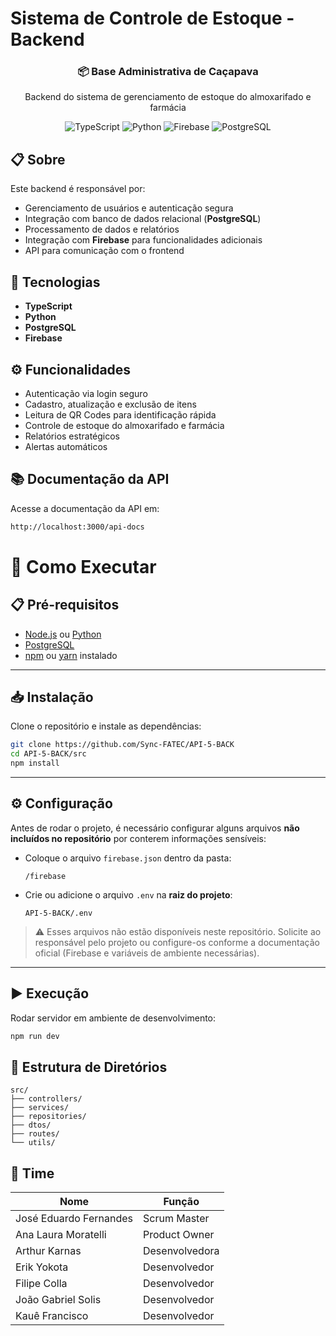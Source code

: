 # Sistema de Controle de Estoque - Backend

<div align="center">
  <h3>📦 Base Administrativa de Caçapava</h3>
  <p>Backend do sistema de gerenciamento de estoque do almoxarifado e farmácia</p>

  ![TypeScript](https://img.shields.io/badge/TypeScript-007ACC?style=for-the-badge&logo=typescript&logoColor=white)
  ![Python](https://img.shields.io/badge/Python-3776AB?style=for-the-badge&logo=python&logoColor=white)
  ![Firebase](https://img.shields.io/badge/Firebase-FFCA28?style=for-the-badge&logo=firebase&logoColor=black)
  ![PostgreSQL](https://img.shields.io/badge/PostgreSQL-316192?style=for-the-badge&logo=postgresql&logoColor=white)
</div>

## 📋 Sobre
Este backend é responsável por:
- Gerenciamento de usuários e autenticação segura
- Integração com banco de dados relacional (**PostgreSQL**)
- Processamento de dados e relatórios
- Integração com **Firebase** para funcionalidades adicionais
- API para comunicação com o frontend

## 🚀 Tecnologias
- **TypeScript**
- **Python**
- **PostgreSQL**
- **Firebase**

## ⚙️ Funcionalidades
- Autenticação via login seguro
- Cadastro, atualização e exclusão de itens
- Leitura de QR Codes para identificação rápida
- Controle de estoque do almoxarifado e farmácia
- Relatórios estratégicos
- Alertas automáticos

## 📚 Documentação da API

Acesse a documentação da API em:
```bash
http://localhost:3000/api-docs
```
# 🚦 Como Executar

## 📋 Pré-requisitos
- [Node.js](https://nodejs.org/) ou [Python](https://www.python.org/)  
- [PostgreSQL](https://www.postgresql.org/)  
- [npm](https://www.npmjs.com/) ou [yarn](https://yarnpkg.com/) instalado  

---

## 📥 Instalação
Clone o repositório e instale as dependências:  
```bash
git clone https://github.com/Sync-FATEC/API-5-BACK
cd API-5-BACK/src
npm install
```

---

## ⚙️ Configuração
Antes de rodar o projeto, é necessário configurar alguns arquivos **não incluídos no repositório** por conterem informações sensíveis:  

- Coloque o arquivo `firebase.json` dentro da pasta:  
  ```
  /firebase
  ```

- Crie ou adicione o arquivo `.env` na **raiz do projeto**:  
  ```
  API-5-BACK/.env
  ```

> ⚠️ Esses arquivos não estão disponíveis neste repositório. Solicite ao responsável pelo projeto ou configure-os conforme a documentação oficial (Firebase e variáveis de ambiente necessárias).  

---

## ▶️ Execução
Rodar servidor em ambiente de desenvolvimento:  
```bash
npm run dev
```


## 📁 Estrutura de Diretórios
```
src/
├── controllers/
├── services/
├── repositories/
├── dtos/
├── routes/
└── utils/
```

## 👥 Time
| Nome | Função |
|------|--------|
| José Eduardo Fernandes | Scrum Master |
| Ana Laura Moratelli | Product Owner |
| Arthur Karnas | Desenvolvedora |
| Erik Yokota | Desenvolvedor |
| Filipe Colla | Desenvolvedor |
| João Gabriel Solis | Desenvolvedor |
| Kauê Francisco | Desenvolvedor |
